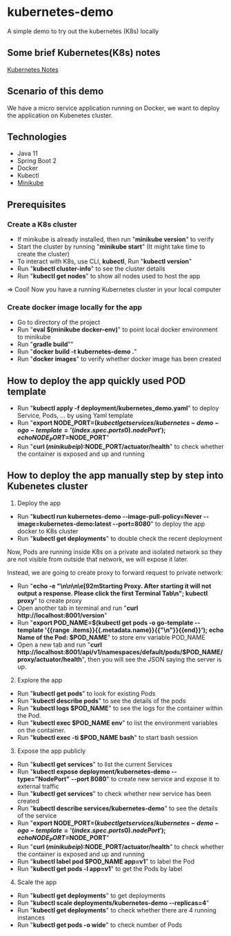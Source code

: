 # kubernetes-demo
A simple demo to try out the kubernetes (K8s) locally

## Some brief Kubernetes(K8s) notes
[Kubernetes Notes](KUBERNETES_NOTES.md)

## Scenario of this demo
We have a micro service application running on Docker, we want to deploy the application on Kubenetes cluster.

## Technologies
* Java 11
* Spring Boot 2
* Docker
* Kubectl
* [Minikube](https://kubernetes.io/docs/tasks/tools/install-minikube/)

## Prerequisites
### Create a K8s cluster
* If minikube is already installed, then run "**minikube version**" to verify
* Start the cluster by running "**minikube start**" (It might take time to create the cluster)
* To interact with K8s, use CLI, **kubectl**, Run "**kubectl version**"
* Run "**kubectl cluster-info**" to see the cluster details
* Run "**kubectl get nodes**" to show all nodes used to host the app

=> Cool! Now you have a running Kubernetes cluster in your local computer

### Create docker image locally for the app
* Go to directory of the project
* Run "**eval $(minikube docker-env)**" to point local docker environment to minikube
* Run "**gradle build**""
* Run "**docker build -t kubernetes-demo .**"
* Run "**docker images**" to verify whether docker image has been created

## How to deploy the app quickly used POD template
* Run "**kubectl apply -f deployment/kubernetes_demo.yaml**" to deploy Service, Pods, ... by using Yaml template
* Run "**export NODE_PORT=$(kubectl get services/kubernetes-demo -o go-template='{{(index .spec.ports 0).nodePort}}'); echo NODE_PORT=$NODE_PORT**"
* Run "**curl $(minikube ip):$NODE_PORT/actuator/health**" to check whether the container is exposed and up and running

## How to deploy the app manually step by step into Kubenetes cluster
1. Deploy the app
* Run "**kubectl run kubernetes-demo --image-pull-policy=Never --image=kubernetes-demo:latest --port=8080**" to deploy the app docker to K8s cluster
* Run "**kubectl get deployments**" to double check the recent deployment

Now, Pods are running inside K8s on a private and isolated network so they are not visible from outside that network, we will expose it later.

Instead, we are going to create proxy to forward request to private network:
* Run "**echo -e "\n\n\n\e[92mStarting Proxy. After starting it will not output a response. Please click the first Terminal Tab\n"; kubectl proxy**" to create proxy
* Open another tab in terminal and run "**curl http://localhost:8001/version**"
* Run "**export POD_NAME=$(kubectl get pods -o go-template --template '{{range .items}}{{.metadata.name}}{{"\n"}}{{end}}'); echo Name of the Pod: $POD_NAME**" to store env variable POD_NAME
* Open a new tab and run "**curl http://localhost:8001/api/v1/namespaces/default/pods/$POD_NAME/proxy/actuator/health**", then you will see the JSON saying the server is up.                           

2. Explore the app
* Run "**kubectl get pods**" to look for existing Pods
* Run "**kubectl describe pods**" to see the details of the pods
* Run "**kubectl logs $POD_NAME**" to see the logs for the container within the Pod.
* Run "**kubectl exec $POD_NAME env**" to list the environment variables on the container.
* Run "**kubectl exec -ti $POD_NAME bash**" to start bash session

3. Expose the app publicly
* Run "**kubectl get services**" to list the current Services
* Run "**kubectl expose deployment/kubernetes-demo --type="NodePort" --port 8080**" to create new service and expose it to external traffic
* Run "**kubectl get services**" to check whether new service has been created
* Run "**kubectl describe services/kubernetes-demo**" to see the details of the service
* Run "**export NODE_PORT=$(kubectl get services/kubernetes-demo -o go-template='{{(index .spec.ports 0).nodePort}}'); echo NODE_PORT=$NODE_PORT**"
* Run "**curl $(minikube ip):$NODE_PORT/actuator/health**" to check whether the container is exposed and up and running
* Run "**kubectl label pod $POD_NAME app=v1**" to label the Pod
* Run "**kubectl get pods -l app=v1**" to get the Pods by label

4. Scale the app
* Run "**kubectl get deployments**" to get deployments
* Run "**kubectl scale deployments/kubernetes-demo --replicas=4**"
* Run "**kubectl get deployments**" to check whether there are 4 running instances
* Run "**kubectl get pods -o wide**" to check number of Pods


